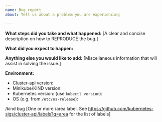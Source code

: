 ```yaml
---
name: Bug report
about: Tell us about a problem you are experiencing

---
```


**What steps did you take and what happened:**
[A clear and concise description on how to REPRODUCE the bug.]


**What did you expect to happen:**


**Anything else you would like to add:**
[Miscellaneous information that will assist in solving the issue.]


**Environment:**

- Cluster-api version:
- Minikube/KIND version:
- Kubernetes version: (use `kubectl version`):
- OS (e.g. from `/etc/os-release`):

/kind bug
[One or more /area label. See https://github.com/kubernetes-sigs/cluster-api/labels?q=area for the list of labels]
 
